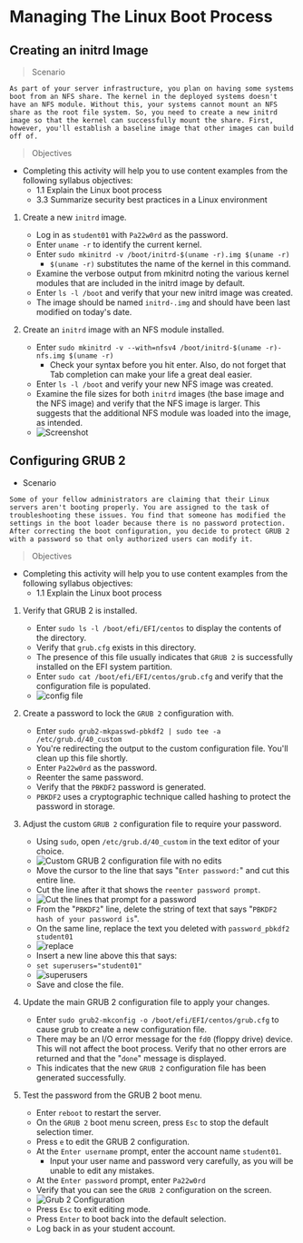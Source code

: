 # Managing The Linux Boot Process

## Creating an initrd Image

> Scenario

```text
As part of your server infrastructure, you plan on having some systems boot from an NFS share. The kernel in the deployed systems doesn't have an NFS module. Without this, your systems cannot mount an NFS share as the root file system. So, you need to create a new initrd image so that the kernel can successfully mount the share. First, however, you'll establish a baseline image that other images can build off of.
```

> Objectives

- Completing this activity will help you to use content examples from the following syllabus objectives:
  - 1.1 Explain the Linux boot process
  - 3.3 Summarize security best practices in a Linux environment

1. Create a new `initrd` image.

   - Log in as `student01` with `Pa22w0rd` as the password.
   - Enter `uname -r` to identify the current kernel.
   - Enter `sudo mkinitrd -v /boot/initrd-$(uname -r).img $(uname -r)`
     - `$(uname -r)` substitutes the name of the kernel in this command.
   - Examine the verbose output from mkinitrd noting the various kernel modules that are included in the initrd image by default.
   - Enter `ls -l /boot` and verify that your new initrd image was created.
   - The image should be named `initrd-.img` and should have been last modified on today's date.

1. Create an `initrd` image with an NFS module installed.
   - Enter `sudo mkinitrd -v --with=nfsv4 /boot/initrd-$(uname -r)-nfs.img $(uname -r)`
     - Check your syntax before you hit enter. Also, do not forget that Tab completion can make your life a great deal easier.
   - Enter `ls -l /boot` and verify your new NFS image was created.
   - Examine the file sizes for both `initrd` images (the base image and the NFS image) and verify that the NFS image is larger. This suggests that the additional NFS module was loaded into the image, as intended.
   - ![Screenshot](./img/screenshot1.jpg)

## Configuring GRUB 2

- Scenario

```text
Some of your fellow administrators are claiming that their Linux servers aren't booting properly. You are assigned to the task of troubleshooting these issues. You find that someone has modified the settings in the boot loader because there is no password protection. After correcting the boot configuration, you decide to protect GRUB 2 with a password so that only authorized users can modify it.
```

> Objectives

- Completing this activity will help you to use content examples from the following syllabus objectives:
  - 1.1 Explain the Linux boot process

1. Verify that GRUB 2 is installed.

   - Enter `sudo ls -l /boot/efi/EFI/centos` to display the contents of the directory.
   - Verify that `grub.cfg` exists in this directory.
   - The presence of this file usually indicates that `GRUB 2` is successfully installed on the EFI system partition.
   - Enter `sudo cat /boot/efi/EFI/centos/grub.cfg` and verify that the configuration file is populated.
   - ![config file](./img/screenshot2.jpg)

2. Create a password to lock the `GRUB 2` configuration with.

   - Enter `sudo grub2-mkpasswd-pbkdf2 | sudo tee -a /etc/grub.d/40_custom`
   - You're redirecting the output to the custom configuration file. You'll clean up this file shortly.
   - Enter `Pa22w0rd` as the password.
   - Reenter the same password.
   - Verify that the `PBKDF2` password is generated.
   - `PBKDF2` uses a cryptographic technique called hashing to protect the password in storage.

3. Adjust the custom `GRUB 2` configuration file to require your password.

   - Using `sudo`, open `/etc/grub.d/40_custom` in the text editor of your choice.
   - ![Custom GRUB 2 configuration file with no edits](./img/screenshot3.jpg)
   - Move the cursor to the line that says "`Enter password:`" and cut this entire line.
   - Cut the line after it that shows the `reenter password prompt`.
   - ![Cut the lines that prompt for a password](./img/screenshot4.jpg)
   - From the "`PBKDF2`" line, delete the string of text that says "`PBKDF2 hash of your password is`".
   - On the same line, replace the text you deleted with `password_pbkdf2 student01`
   - ![replace](./img/screenshot5.jpg)
   - Insert a new line above this that says:
   - `set superusers="student01"`
   - ![superusers](./img/screenshot6.jpg)
   - Save and close the file.

4. Update the main GRUB 2 configuration file to apply your changes.

   - Enter `sudo grub2-mkconfig -o /boot/efi/EFI/centos/grub.cfg` to cause grub to create a new configuration file.
   - There may be an I/O error message for the `fd0` (floppy drive) device. This will not affect the boot process. Verify that no other errors are returned and that the "`done`" message is displayed.
   - This indicates that the new `GRUB 2` configuration file has been generated successfully.

5. Test the password from the GRUB 2 boot menu.
   - Enter `reboot` to restart the server.
   - On the `GRUB 2` boot menu screen, press `Esc` to stop the default selection timer.
   - Press `e` to edit the GRUB 2 configuration.
   - At the `Enter username` prompt, enter the account name `student01`.
     - Input your user name and password very carefully, as you will be unable to edit any mistakes.
   - At the `Enter password` prompt, enter `Pa22w0rd`
   - Verify that you can see the `GRUB 2` configuration on the screen.
   - ![Grub 2 Configuration](./img/screenshot7.jpg)
   - Press `Esc` to exit editing mode.
   - Press `Enter` to boot back into the default selection.
   - Log back in as your student account.
